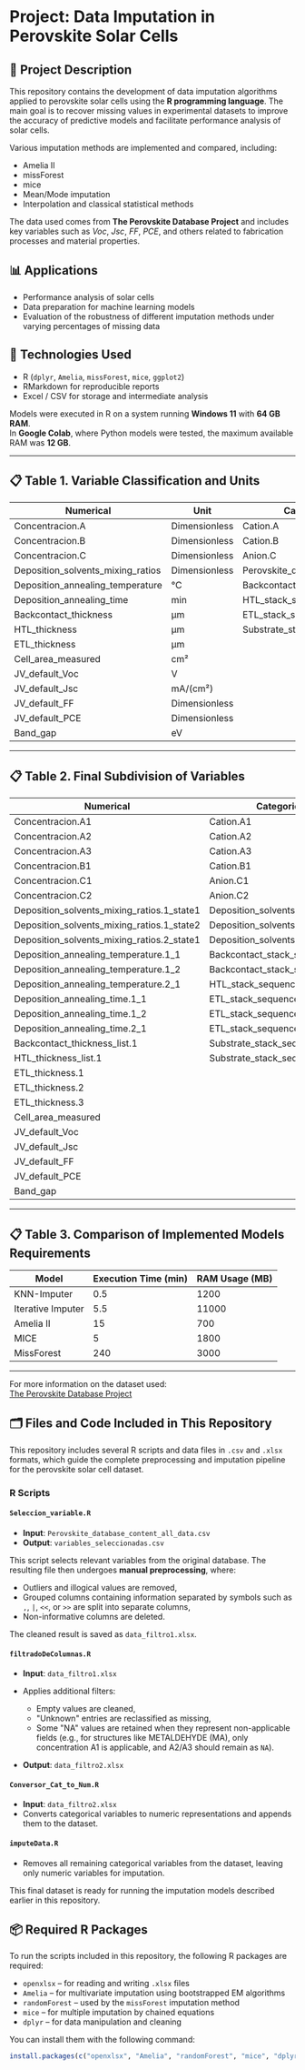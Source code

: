 # Project: Data Imputation in Perovskite Solar Cells

## 📂 Project Description

This repository contains the development of data imputation algorithms applied to perovskite solar cells using the **R programming language**. The main goal is to recover missing values in experimental datasets to improve the accuracy of predictive models and facilitate performance analysis of solar cells.

Various imputation methods are implemented and compared, including:

- Amelia II  
- missForest  
- mice  
- Mean/Mode imputation  
- Interpolation and classical statistical methods

The data used comes from **The Perovskite Database Project** and includes key variables such as *Voc*, *Jsc*, *FF*, *PCE*, and others related to fabrication processes and material properties.

## 📊 Applications

- Performance analysis of solar cells  
- Data preparation for machine learning models  
- Evaluation of the robustness of different imputation methods under varying percentages of missing data

## 🧪 Technologies Used

- R (`dplyr`, `Amelia`, `missForest`, `mice`, `ggplot2`)  
- RMarkdown for reproducible reports  
- Excel / CSV for storage and intermediate analysis  

Models were executed in R on a system running **Windows 11** with **64 GB RAM**.  
In **Google Colab**, where Python models were tested, the maximum available RAM was **12 GB**.

---

## 📋 Table 1. Variable Classification and Units

| Numerical                               | Unit          | Categorical                      |
|----------------------------------------|---------------|----------------------------------|
| Concentracion.A                        | Dimensionless | Cation.A                         |
| Concentracion.B                        | Dimensionless | Cation.B                         |
| Concentracion.C                        | Dimensionless | Anion.C                          |
| Deposition_solvents_mixing_ratios     | Dimensionless | Perovskite_deposition_solvents  |
| Deposition_annealing_temperature       | °C            | Backcontact_stack_sequence       |
| Deposition_annealing_time              | min           | HTL_stack_sequence               |
| Backcontact_thickness                  | μm            | ETL_stack_sequence               |
| HTL_thickness                          | μm            | Substrate_stack_sequence         |
| ETL_thickness                          | μm            |                                  |
| Cell_area_measured                     | cm²           |                                  |
| JV_default_Voc                         | V             |                                  |
| JV_default_Jsc                         | mA/(cm²)      |                                  |
| JV_default_FF                          | Dimensionless |                                  |
| JV_default_PCE                         | Dimensionless |                                  |
| Band_gap                               | eV            |                                  |

---

## 📋 Table 2. Final Subdivision of Variables

| Numerical                                      | Categorical                      |
|-----------------------------------------------|----------------------------------|
| Concentracion.A1                              | Cation.A1                        |
| Concentracion.A2                              | Cation.A2                        |
| Concentracion.A3                              | Cation.A3                        |
| Concentracion.B1                              | Cation.B1                        |
| Concentracion.C1                              | Anion.C1                         |
| Concentracion.C2                              | Anion.C2                         |
| Deposition_solvents_mixing_ratios.1_state1    | Deposition_solvents.1_state1     |
| Deposition_solvents_mixing_ratios.1_state2    | Deposition_solvents.1_state2     |
| Deposition_solvents_mixing_ratios.2_state1    | Deposition_solvents.2_state1     |
| Deposition_annealing_temperature.1_1          | Backcontact_stack_sequence.1_1   |
| Deposition_annealing_temperature.1_2          | Backcontact_stack_sequence.2     |
| Deposition_annealing_temperature.2_1          | HTL_stack_sequence.1_1           |
| Deposition_annealing_time.1_1                 | ETL_stack_sequence.1_1           |
| Deposition_annealing_time.1_2                 | ETL_stack_sequence.2_1           |
| Deposition_annealing_time.2_1                 | ETL_stack_sequence.3_1           |
| Backcontact_thickness_list.1                  | Substrate_stack_sequence.1_1     |
| HTL_thickness_list.1                          | Substrate_stack_sequence.2_1     |
| ETL_thickness.1                               |                                  |
| ETL_thickness.2                               |                                  |
| ETL_thickness.3                               |                                  |
| Cell_area_measured                            |                                  |
| JV_default_Voc                                |                                  |
| JV_default_Jsc                                |                                  |
| JV_default_FF                                 |                                  |
| JV_default_PCE                                |                                  |
| Band_gap                                      |                                  |

---

## 📋 Table 3. Comparison of Implemented Models Requirements

| Model              | Execution Time (min) | RAM Usage (MB) |
|--------------------|----------------------|----------------|
| KNN-Imputer        | 0.5                  | 1200           |
| Iterative Imputer  | 5.5                  | 11000          |
| Amelia II          | 15                   | 700            |
| MICE               | 5                    | 1800           |
| MissForest         | 240                  | 3000           |

---

For more information on the dataset used:  
[The Perovskite Database Project](https://perovskitedatabase.com/)


## 🗂️ Files and Code Included in This Repository

This repository includes several R scripts and data files in `.csv` and `.xlsx` formats, which guide the complete preprocessing and imputation pipeline for the perovskite solar cell dataset.

### R Scripts

#### `Seleccion_variable.R`
- **Input**: `Perovskite_database_content_all_data.csv`
- **Output**: `variables_seleccionadas.csv`

This script selects relevant variables from the original database. The resulting file then undergoes **manual preprocessing**, where:
- Outliers and illogical values are removed,
- Grouped columns containing information separated by symbols such as `,`, `|`, `<<`, or `>>` are split into separate columns,
- Non-informative columns are deleted.

The cleaned result is saved as `data_filtro1.xlsx`.

#### `filtradoDeColumnas.R`
- **Input**: `data_filtro1.xlsx`
- Applies additional filters:
  - Empty values are cleaned,
  - "Unknown" entries are reclassified as missing,
  - Some "NA" values are retained when they represent non-applicable fields (e.g., for structures like METALDEHYDE (MA), only concentration A1 is applicable, and A2/A3 should remain as `NA`).

- **Output**: `data_filtro2.xlsx`

#### `Conversor_Cat_to_Num.R`
- **Input**: `data_filtro2.xlsx`
- Converts categorical variables to numeric representations and appends them to the dataset.

#### `imputeData.R`
- Removes all remaining categorical variables from the dataset, leaving only numeric variables for imputation.

This final dataset is ready for running the imputation models described earlier in this repository.

## 📦 Required R Packages

To run the scripts included in this repository, the following R packages are required:

- `openxlsx` – for reading and writing `.xlsx` files  
- `Amelia` – for multivariate imputation using bootstrapped EM algorithms  
- `randomForest` – used by the `missForest` imputation method  
- `mice` – for multiple imputation by chained equations  
- `dplyr` – for data manipulation and cleaning  

You can install them with the following command:

```r
install.packages(c("openxlsx", "Amelia", "randomForest", "mice", "dplyr"))
